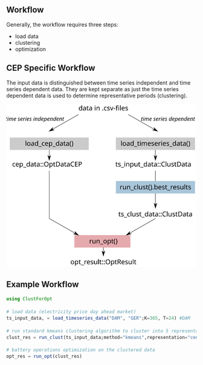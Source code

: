 ## Workflow

Generally, the workflow requires three steps:
- load data
- clustering
- optimization

## CEP Specific Workflow
The input data is distinguished between time series independent and time series dependent data. They are kept separate as just the time series dependent data is used to determine representative periods (clustering).

![Plot](assets/workflow.svg)


## Example Workflow
```julia
using ClustForOpt

# load data (electricity price day ahead market)
ts_input_data, = load_timeseries_data("DAM", "GER";K=365, T=24) #DAM

# run standard kmeans clustering algorithm to cluster into 5 representative periods, with 1000 initial starting points
clust_res = run_clust(ts_input_data;method="kmeans",representation="centroid",n_clust=5,n_init=1000)

# battery operations optimization on the clustered data
opt_res = run_opt(clust_res)
```
